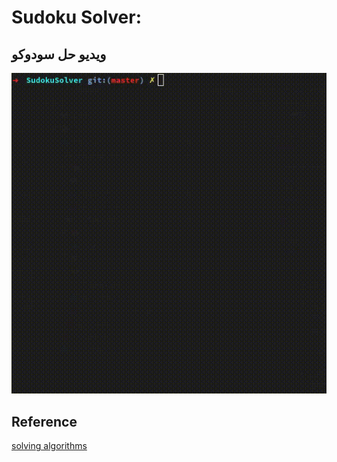 # Sudoku Solver:
## ویدیو حل سودوکو
![primitive sudoku](vid/terminal_res.gif)

## Reference
[solving algorithms](https://en.wikipedia.org/wiki/Sudoku_solving_algorithms)